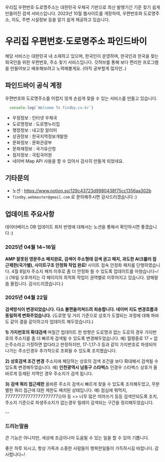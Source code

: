 우리집 우편번호·도로명주소는 대한민국 우체국 기반으로 최신 발행기간 기준 찾기 쉽게 만들어진 검색 서비스입니다.
2023년 10월 웹사이트를 개장하여, 우편번호와 도로명주소, 지도, 주변 시설정보 등을 알기 쉽게 제공하고 있습니다.

# 우리집 우편번호·도로명주소 파인드바이

해당 서비스는 대한민국 내 소재하고 있으며, 한국인이 운영하며, 한국인과 한국을 찾는 외국인을 위한 우편번호, 주소 찾기 서비스입니다.
깃허브를 통해 보다 편리한 프로그램을 만들어보고 배포해보려고 노력해볼게요. (아직 공부할게 많지만..)

## 파인드바이 공식 계정

우편번호와 도로명주소를 어렵지 않게 손쉽게 찾을 수 있는 서비스를 만들고 있습니다.

```js
  console.log(`Welcome To findby.co.kr`)
```

* 우정정보 : 인터넷 우체국
* 도로명정보 : 도로명누리집
* 행정정보 : 내고장 알리미
* 상권정보 : 한국지역정보개발원
* 문화정보 : 문화관광부
* 문화재정보 : 국가유산청
* 점자정보 : 국립국어원
* 네이버 Map API 사용을 할 수 있어서 감사히 만들게 되었네요.

## 기타문의
* 노션 : https://www.notion.so/129c43723d9980438f75cc1356aa302b
* `findby.webmaster@gmail.com` 로 문의해주시면 감사드리겠습니다 :)

## 업데이트 주요사항

데이터베이스 DB 업데이트 회차 반영에 대해서는 노션을 통해서 확인하시면 좋겠습니다 :)

### 2025년 04월 14~16일
**AMP 잘못된 영문주소 패치완료, 검색어 주소형태 검색 권고 패치, 과도한 AI크롤러 접근제한(국가별), 사이트구조 안정화 작업 완료!**
사이트 접속 안정화 패치를 단행하였습니다. 4월 8일자 주소지 패치 이후로 좀 더 안정화 될 수 있도록 업데이트를 마쳤습니다~! :)
(16일 오후까지는 각 페이지의 최적화 작업이 권역별로 이루어지고 있습니다. 양해말씀 올립니다. 감사드리겠습니다.)

### 2025년 04월 22일
**검색방식이 변경되었습니다. 다소 불편을끼쳐드려 죄송합니다. 네이버 지도 변경흐름과 동일하게 변화주었습니다.**
(도로명 및 거리 기준으로 상호가 도열되는 과정에 대해 파바도 같이 결을 같이하고자 업데이트 해두었습니다.)

**1) 가지번호의 확대검색**
며칠간 업데이트 한 방향은 도로명과 없는 도로의 경우 가지번호의 주소지를 좀 더 빠르게 검색될 수 있도록 변경해두었습니다.
예) 월평중로 17 = 없는주소라고 가정하면 없다라고 판정하지만, 17-1,17-3 등과 같이 가지번호로 파생되어 나가는 주소인경우 추가적으로 조회될 수 있도록 조치했습니다.

**2) 상호검색 조건 변경**
주소지에 해당하는 상호의 검색 조건을 보다 확대해서 검색될 수 있도록 변경해두었습니다.
예) **인천광역시 남동구 스타벅스** 인경우 스타벅스 상호가 올바르게 등재된 지역인 경우 주소지가 검색 됩니다.

**3) 검색 쿼리 접근제한**
올바른 주소지 검색시 빠르게 찾을 수 있도록 조치해두었고, 무분별한 쿼리 접근에 대한 제한도 배치된 상태입니다.
예) 점심에 뭐먹지, 777777777777777777777으아 등 => 너무 많은 띄어쓰기 등등 검색안되도록 조치, 주소지 기준으로 파생주소지가 없는경우 릴레이 검색되는 구간을 정리해두었습니다.

--

### 드리는말씀

큰 기능은 아니지만, 세상에 조금이나마 도움될 수 있는 일을 할 수 있어 기쁩니다.

좋은 하루 되시고, 항상 가족과 소중한 사람들이 행복한일들이 가득하시길 바랍니다. 감사합니다~!
